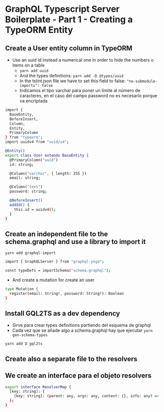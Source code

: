 # GraphQL Typescript Server Boilerplate - Part 1 - Creating a TypeORM Entity

## Create a User entity column in TypeORM

* Use an uuid id instead a numerical one in order to hide the numbers o items on a table
  * `yarn add uuid`
  * And the types definitions: `yarn add -D @types/uuid`
  * In the tslint.json file we have to set this field to false: 
    `"no-submodule-imports": false`
  * Indicamos el tipo varchar para poner un límite al número de caracteres, en el caso del campo password no es necesario porque va encriptada

```bash
import {
  BaseEntity,
  BeforeInsert,
  Column,
  Entity,
  PrimaryColumn
} from "typeorm";
import uuidv4 from "uuid/v4";

@Entity()
export class User extends BaseEntity {
  @PrimaryColumn("uuid")
  id: string;

  @Column("varchar", { length: 255 })
  email: string;

  @Column("text")
  password: string;

  @BeforeInsert()
  addId() {
    this.id = uuidv4();
  }
}
```

## Create an independent file to the schema.graphql and use a library to import it

`yarn add graphql-import`

```bash
import { GraphQLServer } from "graphql-yoga";

const typeDefs = importSchema("schema.graphql");
```

* And create a mutation for create an user

```bash
type Mutation {
  register(email: String!, password: String!): Boolean
}
```

## Install GQL2TS as a dev dependency

* Sirve para crear types definitions partiendo del esquema de graphql
* Cada vez que se añade algo a schema.graphql hay que ejecutar `yarn gen-schema-types`

`yarn add D gql2ts`

## Create also a separate file to the resolvers

## We create an interface para el objeto resolvers

```bash
export interface ResolverMap {
  [key: string]: {
    [key: string]: (parent: any, args: any, context: {}, info: any) => any;
  };
}
```
